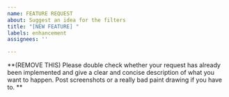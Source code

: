 ```yaml
---
name: FEATURE REQUEST
about: Suggest an idea for the filters
title: "[NEW FEATURE] "
labels: enhancement
assignees: ''

---
```


**(REMOVE THIS) Please double check whether your request has already been implemented and give a clear and concise description of what you want to happen. Post screenshots or a really bad paint drawing if you have to.
**
